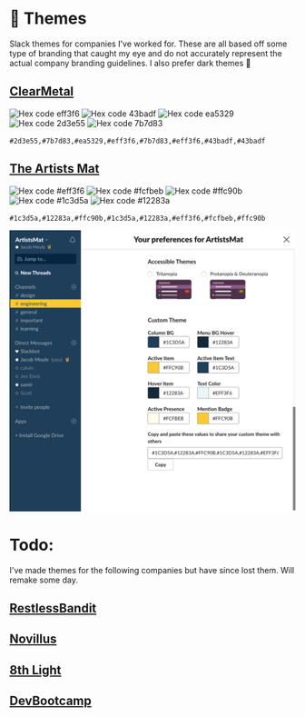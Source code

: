 # :nail_care: Themes

Slack themes for companies I've worked for. These are all based off some type of branding that caught my eye and do not accurately represent the actual company branding guidelines. I also prefer dark themes :new_moon_with_face:

## [ClearMetal](https://www.clearmetal.com/)

![Hex code eff3f6](https://placehold.it/15/eff3f6/000000?text=+) ![Hex code 43badf](https://placehold.it/15/43badf/000000?text=+) ![Hex code ea5329](https://placehold.it/15/ea5329/000000?text=+) ![Hex code 2d3e55](https://placehold.it/15/2d3e55/000000?text=+) ![Hex code 7b7d83](https://placehold.it/15/7b7d83/000000?text=+)

```
#2d3e55,#7b7d83,#ea5329,#eff3f6,#7b7d83,#eff3f6,#43badf,#43badf
```

## [The Artists Mat](https://www.instagram.com/artistsmat/?hl=en)

![Hex code #eff3f6](https://placehold.it/15/eff3f6/000000?text=+) ![Hex code #fcfbeb](https://placehold.it/15/fcfbeb/000000?text=+) ![Hex code #ffc90b](https://placehold.it/15/ffc90b/000000?text=+) ![Hex code #1c3d5a](https://placehold.it/15/1c3d5a/000000?text=+) ![Hex code #12283a](https://placehold.it/15/12283a/000000?text=+)

```
#1c3d5a,#12283a,#ffc90b,#1c3d5a,#12283a,#eff3f6,#fcfbeb,#ffc90b
```


![The ARtist Mat color theme applied to Slack](./assets/theartistsmat.png)

# Todo:

I've made themes for the following companies but have since lost them. Will remake some day.

## [RestlessBandit]()

## [Novillus]()

## [8th Light]()

## [DevBootcamp]()

